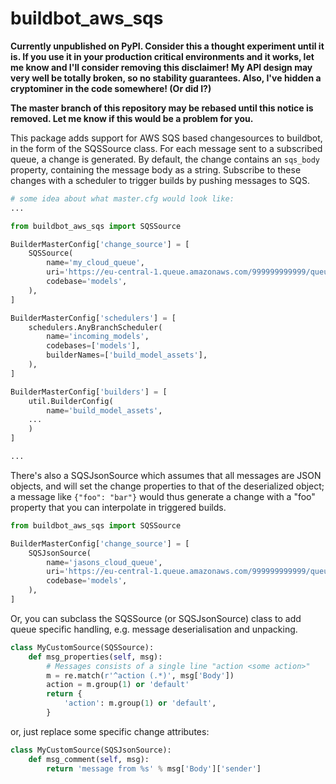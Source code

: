 # buildbot_aws_sqs

**Currently unpublished on PyPI. Consider this a thought
experiment until it is. If you use it in your production critical
environments and it works, let me know and I'll consider removing
this disclaimer! My API design may very well be totally broken,
so no stability guarantees. Also, I've hidden a cryptominer in
the code somewhere! (Or did I?)**

**The master branch of this repository may be rebased until this
notice is removed. Let me know if this would be a problem for
you.**

This package adds support for AWS SQS based changesources to
buildbot, in the form of the SQSSource class. For each message
sent to a subscribed queue, a change is generated. By default,
the change contains an `sqs_body` property, containing the
message body as a string. Subscribe to these changes with a
scheduler to trigger builds by pushing messages to SQS.

```python
# some idea about what master.cfg would look like:
...

from buildbot_aws_sqs import SQSSource

BuilderMasterConfig['change_source'] = [
    SQSSource(
        name='my_cloud_queue',
        uri='https://eu-central-1.queue.amazonaws.com/999999999999/queue',
        codebase='models',
    ),
]

BuilderMasterConfig['schedulers'] = [
    schedulers.AnyBranchScheduler(
        name='incoming_models',
        codebases=['models'],
        builderNames=['build_model_assets'],
    ),
]

BuilderMasterConfig['builders'] = [
    util.BuilderConfig(
        name='build_model_assets',
    ...
    )
]

...
```

There's also a SQSJsonSource which assumes that all messages are
JSON objects, and will set the change properties to that of the
deserialized object; a message like `{"foo": "bar"}` would thus
generate a change with a "foo" property that you can interpolate
in triggered builds.

```python
from buildbot_aws_sqs import SQSSource

BuilderMasterConfig['change_source'] = [
    SQSJsonSource(
        name='jasons_cloud_queue',
        uri='https://eu-central-1.queue.amazonaws.com/999999999999/queue',
        codebase='models',
    ),
]
```

Or, you can subclass the SQSSource (or SQSJsonSource) class to
add queue specific handling, e.g. message deserialisation and
unpacking.

```python
class MyCustomSource(SQSSource):
    def msg_properties(self, msg):
        # Messages consists of a single line "action <some action>"
        m = re.match(r'^action (.*)', msg['Body'])
        action = m.group(1) or 'default'
        return {
            'action': m.group(1) or 'default',
        }
```

or, just replace some specific change attributes:

```python
class MyCustomSource(SQSJsonSource):
    def msg_comment(self, msg):
        return 'message from %s' % msg['Body']['sender']
```
